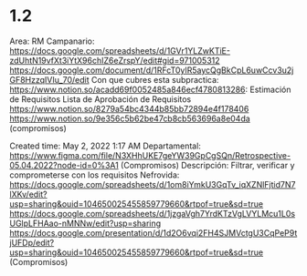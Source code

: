 # 1.2

Area: RM
Campanario: https://docs.google.com/spreadsheets/d/1GVr1YLZwKTiE-zdUhtN19vfXt3iYtX96chIZ6eZrspY/edit#gid=971005312
https://docs.google.com/document/d/1RFcT0yIR5aycQgBkCpL6uwCcv3u2jGF8HzzqIVIu_70/edit
Con que cubres esta subpractica: https://www.notion.so/acadd69f0052485a846ecf4780813286:
Estimación de Requisitos 
Lista de Aprobación de Requisitos
https://www.notion.so/8279a54bc4344b85bb72894e4f178406 
https://www.notion.so/9e356c5b62be47cb8cb563696a8e04da (compromisos)

Created time: May 2, 2022 1:17 AM
Departamental: https://www.figma.com/file/N3XHhUKE7geYW39GpCgSQn/Retrospective-05.04.2022?node-id=0%3A1 (Compromisos)
Descripción: Filtrar, verificar y comprometerse con los requisitos
Nefrovida: https://docs.google.com/spreadsheets/d/1om8iYmkU3GqTv_iqXZNlFjtid7N7lXKv/edit?usp=sharing&ouid=104650025455859779660&rtpof=true&sd=true
https://docs.google.com/spreadsheets/d/1jzgaVgh7YrdKTzVgLVYLMcu1L0sUGlpLFHAao-nMNNw/edit?usp=sharing
https://docs.google.com/presentation/d/1d2O6vqi2FH4SJMVctgU3CqPeP9tjUFDp/edit?usp=sharing&ouid=104650025455859779660&rtpof=true&sd=true (Compromisos)